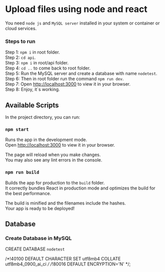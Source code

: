 # Upload files using node and react

You need `node js` and `MySQL server` installed in your system or container or cloud services.

### Steps to run

Step 1: `npm i` in root folder.  
Step 2: `cd api`.  
Step 3: `npm i` in root/api folder.  
Step 4: `cd ..` to come back to root folder.  
Step 5: Run the MySQL server and create a database with name `nodetest`.  
Step 6: Then in root folder run the command `npm run dev`.  
Step 7: Open [http://localhost:3000](http://localhost:3000) to view it in your browser.  
Step 8: Enjoy, it`s working.

## Available Scripts

In the project directory, you can run:

### `npm start`

Runs the app in the development mode.\
Open [http://localhost:3000](http://localhost:3000) to view it in your browser.

The page will reload when you make changes.\
You may also see any lint errors in the console.

### `npm run build`

Builds the app for production to the `build` folder.\
It correctly bundles React in production mode and optimizes the build for the best performance.

The build is minified and the filenames include the hashes.\
Your app is ready to be deployed!

## Database

### Create Database in MySQL

CREATE DATABASE `nodetest` 

/*!40100 DEFAULT CHARACTER SET utf8mb4 COLLATE utf8mb4_0900_ai_ci */ /*!80016 DEFAULT ENCRYPTION='N' */;
